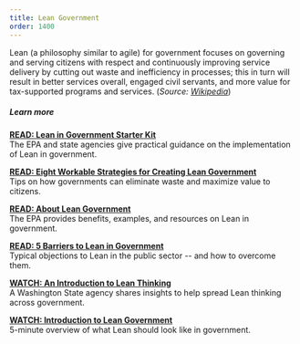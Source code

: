 ```yaml
---
title: Lean Government 
order: 1400
---
```


Lean (a philosophy similar to agile) for government focuses on governing and serving citizens with respect and continuously improving service delivery by cutting out waste and inefficiency in processes; this in turn will result in better services overall, engaged civil servants, and more value for tax-supported programs and services. (*Source: [Wikipedia](https://en.wikipedia.org/wiki/Lean_Government)*)

##### Learn more

[__READ: Lean in Government Starter Kit__](https://www.epa.gov/sites/production/files/2014-04/documents/lean-starter-kit.pdf)  
The EPA and state agencies give practical guidance on the implementation of Lean in government.

[__READ: Eight Workable Strategies for Creating Lean Government__](https://www.isixsigma.com/methodology/lean-methodology/eight-workable-strategies-creating-lean-government/)  
Tips on how governments can eliminate waste and maximize value to citizens.

[__READ: About Lean Government__](https://www.epa.gov/lean/about-lean-government)  
The EPA provides benefits, examples, and resources on Lean in government.

[__READ: 5 Barriers to Lean in Government__](https://www.lean.org/LeanPost/Posting.cfm?LeanPostId=393)  
Typical objections to Lean in the public sector -- and how to overcome them.

[__WATCH: An Introduction to Lean Thinking__](https://www.youtube.com/watch?v=RxDw0Q_gVt0)  
A Washington State agency shares insights to help spread Lean thinking across government.

[__WATCH: Introduction to Lean Government__](https://www.youtube.com/watch?v=xbU6n70VGxw)  
5-minute overview of what Lean should look like in government.

